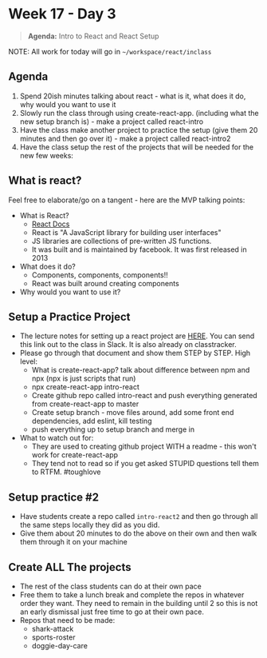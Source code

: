 # Week 17 - Day 3

> **Agenda:** Intro to React and React Setup

NOTE:  All work for today will go in `~/workspace/react/inclass`

## Agenda
1. Spend 20ish minutes talking about react - what is it, what does it do, why would you want to use it
2. Slowly run the class through using create-react-app. (including what the new setup branch is) - make a project called react-intro
3. Have the class make another project to practice the setup (give them 20 minutes and then go over it) - make a project called react-intro2
4. Have the class setup the rest of the projects that will be needed for the new few weeks:

## What is react?
Feel free to elaborate/go on a tangent - here are the MVP talking points:
* What is React?
  * [React Docs](https://reactjs.org/)
  * React is "A JavaScript library for building user interfaces"
  * JS libraries are collections of pre-written JS functions.
  * It was built and is maintained by facebook.  It was first released in 2013
* What does it do?
  * Components, components, components!!
  * React was built around creating components
* Why would you want to use it?


## Setup a Practice Project
* The lecture notes for setting up a react project are [HERE](https://github.com/nss-nightclass-projects/Night-Class-Resources/blob/react/book-4-react/chapters/react-setup.md).  You can send this link out to the class in Slack.  It is also already on classtracker.
* Please go through that document and show them STEP by STEP.  High level:
  * What is create-react-app?  talk about difference between npm and npx (npx is just scripts that run)
  * npx create-react-app intro-react
  * Create github repo called intro-react and push everything generated from create-react-app to master
  * Create setup branch - move files around, add some front end dependencies, add eslint, kill testing
  * push everything up to setup branch and merge in
* What to watch out for:
  * They are used to creating github project WITH a readme - this won't work for create-react-app
  * They tend not to read so if you get asked STUPID questions tell them to RTFM. #toughlove

## Setup practice #2
* Have students create a repo called `intro-react2` and then go through all the same steps locally they did as you did.
* Give them about 20 minutes to do the above on their own and then walk them through it on your machine

## Create ALL The projects
* The rest of the class students can do at their own pace
* Free them to take a lunch break and complete the repos in whatever order they want.  They need to remain in the building until 2 so this is not an early dismissal just free time to go at their own pace.
* Repos that need to be made:
  * shark-attack
  * sports-roster
  * doggie-day-care